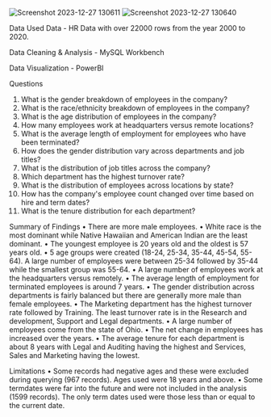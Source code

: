 ![Screenshot 2023-12-27 130611](https://github.com/dimpalagr/HR-Dashborad-MySQL-PowerBI/assets/151930353/3decb108-cff9-4435-b18e-6c4fef8eb244)
![Screenshot 2023-12-27 130640](https://github.com/dimpalagr/HR-Dashborad-MySQL-PowerBI/assets/151930353/1a20b965-1b85-445b-9319-6f628ec64612)

Data Used
Data - HR Data with over 22000 rows from the year 2000 to 2020.

Data Cleaning & Analysis - MySQL Workbench

Data Visualization - PowerBI

Questions
1.	What is the gender breakdown of employees in the company?
2.	What is the race/ethnicity breakdown of employees in the company?
3.	What is the age distribution of employees in the company?
4.	How many employees work at headquarters versus remote locations?
5.	What is the average length of employment for employees who have been terminated?
6.	How does the gender distribution vary across departments and job titles?
7.	What is the distribution of job titles across the company?
8.	Which department has the highest turnover rate?
9.	What is the distribution of employees across locations by state?
 10.	How has the company's employee count changed over time based on hire and term dates?
 11.	What is the tenure distribution for each department?

Summary of Findings
 •	There are more male employees.
 •	White race is the most dominant while Native Hawaiian and American Indian are the least dominant.
 •	The youngest employee is 20 years old and the oldest is 57 years old.
 •	5 age groups were created (18-24, 25-34, 35-44, 45-54, 55-64). A large number of employees were between 25-34 followed by 35-44 while the smallest group was 55-64.
 •	A large number of employees work at the headquarters versus remotely.
 •	The average length of employment for terminated employees is around 7 years.
 •	The gender distribution across departments is fairly balanced but there are generally more male than female employees.
 •	The Marketing department has the highest turnover rate followed by Training. The least turnover rate is in the Research and development, Support and Legal departments.
 •	A large number of employees come from the state of Ohio.
 •	The net change in employees has increased over the years.
 •	The average tenure for each department is about 8 years with Legal and Auditing having the highest and Services, Sales and Marketing having the lowest.

Limitations
 •	Some records had negative ages and these were excluded during querying (967 records). Ages used were 18 years and above.
 •	Some termdates were far into the future and were not included in the analysis (1599 records). The only term dates used were those less than or equal to the current date.

